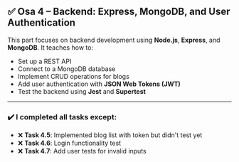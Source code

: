 ## ✅ Osa 4 – Backend: Express, MongoDB, and User Authentication

This part focuses on backend development using **Node.js**, **Express**, and **MongoDB**. It teaches how to:

- Set up a REST API  
- Connect to a MongoDB database  
- Implement CRUD operations for blogs  
- Add user authentication with **JSON Web Tokens (JWT)**  
- Test the backend using **Jest** and **Supertest**

---

### ✔️ I completed all tasks except:

- ❌ **Task 4.5**: Implemented blog list with token but didn't test yet  
- ❌ **Task 4.6**: Login functionality test  
- ❌ **Task 4.7**: Add user tests for invalid inputs
